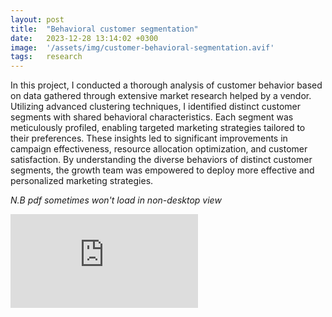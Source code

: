 ```yaml
---
layout: post
title:  "Behavioral customer segmentation"
date:   2023-12-28 13:14:02 +0300
image:  '/assets/img/customer-behavioral-segmentation.avif'
tags:   research
---
```


<p>In this project, I conducted a thorough analysis of customer behavior based on data gathered through extensive market research helped by a vendor. Utilizing advanced clustering techniques, I identified distinct customer segments with shared behavioral characteristics. Each segment was meticulously profiled, enabling targeted marketing strategies tailored to their preferences. These insights led to significant improvements in campaign effectiveness, resource allocation optimization, and customer satisfaction. By understanding the diverse behaviors of distinct customer segments, the growth team was empowered to deploy more effective and personalized marketing strategies.</p>


<p><i>N.B pdf sometimes won't load in non-desktop view</i></p>

<p> </p>
<p><embed src="https://kiranaananda.github.io/portfolio/assets/pdf/Segmentation_Digital_Banking.pdf" style="vertical-align:middle;margin:0px 0px" /></p>
<p> </p>
